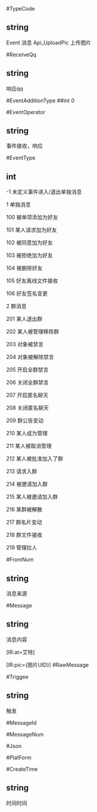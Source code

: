 #TypeCode
## string
Event 消息
Api_UploadPic 上传图片

#ReceiveQq
## string
响应qq

#EventAdditionType
##int
0

#EventOperator
## string
事件接收，响应

#EventType
## int
-1 未定义事件进入/退出单独消息

1 单独消息

100 被单项添加为好友

101 某人请求加为好友

102 被同意加为好友

103 被拒绝加为好友

104 被删除好友

105 好友离线文件接收

106 好友签名变更

2 群消息

201 某人退出群

202 某人被管理移除群

203 对象被禁言

204 对象被解除禁言

205 开启全群禁言

206 关闭全群禁言

207 开启匿名聊天

208 关闭匿名聊天

209 群公告变动

210 某人成为管理

211 某人被取消管理

212 某人被批准加入了群

213 请求入群

214 被邀请加入群

215 某人被邀请加入群

216 某群被解散

217 群名片变动

218 群文件接收

219 管理拉人

#FromNum
## string
消息来源

#Message
## string
消息内容

\[IR:at=艾特]

\[IR:pic={图片UID}]
#RawMessage

#Triggee
## string
触发

#MessageId

#MessageNum

#Json

#PlatForm

#CreateTime
## string
时间时间